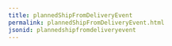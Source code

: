 ```yaml
---
title: plannedShipFromDeliveryEvent
permalink: plannedShipFromDeliveryEvent.html
jsonid: plannedshipfromdeliveryevent
---
```

